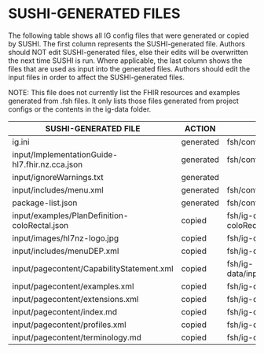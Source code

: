 # SUSHI-GENERATED FILES #

The following table shows all IG config files that were generated or copied by SUSHI.  The first column
represents the SUSHI-generated file. Authors should NOT edit SUSHI-generated files, else their edits will
be overwritten the next time SUSHI is run. Where applicable, the last column shows the files that are used
as input into the generated files. Authors should edit the input files in order to affect the SUSHI-generated
files.

NOTE: This file does not currently list the FHIR resources and examples generated from .fsh files. It only
lists those files generated from project configs or the contents in the ig-data folder.

| SUSHI-GENERATED FILE                           | ACTION    | INPUT FILE(S)                                             |
| ---------------------------------------------- | --------- | --------------------------------------------------------- |
| ig.ini                                         | generated | fsh/config.yaml                                           |
| input/ImplementationGuide-hl7.fhir.nz.cca.json | generated | fsh/config.yaml, {all input resources and pages}          |
| input/ignoreWarnings.txt                       | generated |                                                           |
| input/includes/menu.xml                        | generated | fsh/config.yaml                                           |
| package-list.json                              | generated | fsh/config.yaml                                           |
| input/examples/PlanDefinition-coloRectal.json  | copied    | fsh/ig-data/input/examples/PlanDefinition-coloRectal.json |
| input/images/hl7nz-logo.jpg                    | copied    | fsh/ig-data/input/images/hl7nz-logo.jpg                   |
| input/includes/menuDEP.xml                     | copied    | fsh/ig-data/input/includes/menuDEP.xml                    |
| input/pagecontent/CapabilityStatement.xml      | copied    | fsh/ig-data/input/pagecontent/CapabilityStatement.xml     |
| input/pagecontent/examples.xml                 | copied    | fsh/ig-data/input/pagecontent/examples.xml                |
| input/pagecontent/extensions.xml               | copied    | fsh/ig-data/input/pagecontent/extensions.xml              |
| input/pagecontent/index.md                     | copied    | fsh/ig-data/input/pagecontent/index.md                    |
| input/pagecontent/profiles.xml                 | copied    | fsh/ig-data/input/pagecontent/profiles.xml                |
| input/pagecontent/terminology.md               | copied    | fsh/ig-data/input/pagecontent/terminology.md              |